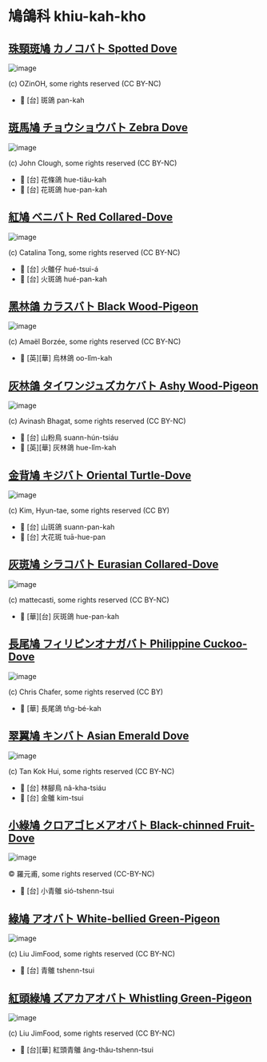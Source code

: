 # 鳩鴿科 khiu-kah-kho

## [珠頸斑鳩 カノコバト Spotted Dove](https://ebird.org/species/spodov)

![image](https://inaturalist-open-data.s3.amazonaws.com/photos/356067349/medium.jpg)

(c) OZinOH, some rights reserved (CC BY-NC)

- 🎯 [台] 斑鴿 pan-kah

## [斑馬鳩 チョウショウバト Zebra Dove](https://ebird.org/species/zebdov)

![image](https://inaturalist-open-data.s3.amazonaws.com/photos/59311155/medium.jpg)

(c) John Clough, some rights reserved (CC BY-NC)

- 🎯 [台] 花條鴿 hue-tiâu-kah
- 🎯 [台] 花斑鴿 hue-pan-kah

## [紅鳩 ベニバト Red Collared-Dove](https://ebird.org/species/recdov1)

![image](https://inaturalist-open-data.s3.amazonaws.com/photos/11787373/medium.jpeg)

(c) Catalina Tong, some rights reserved (CC BY-NC)

- 🎯 [台] 火鵻仔 hué-tsui-á
- 🎯 [台] 火斑鴿 hué-pan-kah

## [黑林鴿 カラスバト Black Wood-Pigeon](https://ebird.org/species/jawpig1)

![image](https://inaturalist-open-data.s3.amazonaws.com/photos/85928083/medium.jpeg)

(c) Amaël Borzée, some rights reserved (CC BY-NC)

- 🎯 [英][華] 烏林鴿 oo-lîm-kah

## [灰林鴿 タイワンジュズカケバト Ashy Wood-Pigeon](https://ebird.org/species/aswpig1)

![image](https://inaturalist-open-data.s3.amazonaws.com/photos/170878024/medium.jpg)

(c) Avinash Bhagat, some rights reserved (CC BY-NC)

- 🎯 [台] 山粉鳥 suann-hún-tsiáu
- 🎯 [英][華] 灰林鴿 hue-lîm-kah

## [金背鳩 キジバト Oriental Turtle-Dove](https://ebird.org/species/ortdov)

![image](https://inaturalist-open-data.s3.amazonaws.com/photos/2660911/medium.jpg)

(c) Kim, Hyun-tae, some rights reserved (CC BY)

- 🎯 [台] 山斑鴿 suann-pan-kah
- 🎯 [台] 大花斑 tuā-hue-pan

## [灰斑鳩 シラコバト Eurasian Collared-Dove](https://ebird.org/species/eucdov)

![image](https://inaturalist-open-data.s3.amazonaws.com/photos/100117501/medium.jpg)

(c) mattecasti, some rights reserved (CC BY-NC)

- 🎯 [華][台] 灰斑鴿 hue-pan-kah

## [長尾鳩 フィリピンオナガバト Philippine Cuckoo-Dove](https://ebird.org/species/phcdov1)

![image](https://inaturalist-open-data.s3.amazonaws.com/photos/2290858/medium.jpg)

(c) Chris Chafer, some rights reserved (CC BY)

- 🎯 [華] 長尾鴿 tn̂g-bé-kah

## [翠翼鳩 キンバト Asian Emerald Dove](https://ebird.org/species/emedov2)

![image](https://inaturalist-open-data.s3.amazonaws.com/photos/26343454/medium.jpeg)

(c) Tan Kok Hui, some rights reserved (CC BY-NC)

- 🎯 [台] 林腳鳥 nâ-kha-tsiáu
- 🎯 [台] 金鵻 kim-tsui

## [小綠鳩 クロアゴヒメアオバト Black-chinned Fruit-Dove](https://ebird.org/species/bcfdov1)

![image](https://inaturalist-open-data.s3.amazonaws.com/photos/364505657/large.jpeg)

© 羅元甫, some rights reserved (CC-BY-NC)

- 🎯 [台] 小青鵻 sió-tshenn-tsui

## [綠鳩 アオバト White-bellied Green-Pigeon](https://ebird.org/species/whbpig1)

![image](https://inaturalist-open-data.s3.amazonaws.com/photos/131228147/medium.jpg)

(c) Liu JimFood, some rights reserved (CC BY-NC)

- 🎯 [台] 青鵻 tshenn-tsui

## [紅頭綠鳩 ズアカアオバト Whistling Green-Pigeon](https://ebird.org/species/whgpig1)

![image](https://inaturalist-open-data.s3.amazonaws.com/photos/59277188/medium.jpg)

(c) Liu JimFood, some rights reserved (CC BY-NC)

- 🎯 [台][華] 紅頭青鵻 âng-thâu-tshenn-tsui
